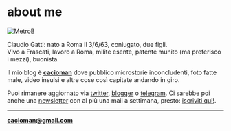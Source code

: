 # about me  

[![](https://live.staticflickr.com/65535/49136813752_344a9c5d05_o.png "MetroB")](/index.md)  
  
  
Claudio Gatti: nato a Roma il 3/6/63, coniugato, due figli.  
Vivo a Frascati, lavoro a Roma, milite esente, patente munito (ma preferisco i mezzi), buonista.  

Il mio blog è [**cacioman**](/index.md)  dove pubblico microstorie inconcludenti, foto fatte male, video insulsi e altre cose così capitate andando in giro.  
  
Puoi rimanere aggiornato via [twitter](https://twitter.com/cacioman), [blogger](https://cacioman.blogspot.com) o [telegram](https://t.me/cacioman). Ci sarebbe poi anche una [newsletter](https://tinyletter.com/cacioman/archive) con al più una mail a settimana,  presto: [iscriviti qui!](https://tinyletter.com/cacioman).  

>      

	
---    
[**cacioman@gmail.com**](mailto::cacioman@gmail.com)  
   